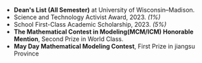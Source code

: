 
- **Dean's List (All Semester)** at University of Wisconsin–Madison.
- Science and Technology Activist Award, 2023. *(1%)*
- School First-Class Academic Scholarship, 2023. *(5%)* 
- **The Mathematical Contest in Modeling(MCM/ICM) Honorable Mention**, Second Prize in World Class.
- **May Day Mathematical Modeling Contest**, First Prize in jiangsu Province